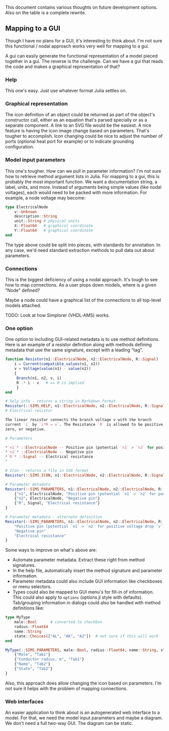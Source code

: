 This document contains various thoughts on future development options.
Also on the table is a complete rewrite.


## Mapping to a GUI

Though I have no plans for a GUI, it's interesting to think about. I'm
not sure this functional / nodal approach works very well for mapping
to a gui.

A gui can easily generate the functional representation of a model
pieced together in a gui. The reverse is the challenge. Can we have a
gui that reads the code and makes a graphical representation of that?

### Help 

This one's easy. Just use whatever format Julia settles on.

### Graphical representation 

The icon definition of an object could be returned as part of the
object's constructor call, either as an equation that's parsed
specially or as a separate component. A link to an SVG file would be
the easiest. A nice feature is having the icon image change based on
parameters. That's tougher to accomplish. Icon changing could be nice
to adjust the number of ports (optional heat port for example) or to
indicate grounding configuration.

### Model input parameters 

This one's tougher. How can we pull in parameter information? I'm not
sure how to retrieve method argument lists in Julia. For mapping to a
gui, this is probably the most important function. We want a
documentation string, a label, units, and more. Instead of arguments
being simple values (like nodal voltages), each would need to be
packed with more information. For example, a node voltage may become:

``` .jl
type ElectricalNode
    v::Unknown
    description::String
    unit::String # physical units
    X::Float64   # graphical coordinate
    Y::Float64   # graphical coordinate
end
``` 

The type above could be split into pieces, with standards for
annotation. In any case, we'd need standard extraction methods to pull
data out about parameters.

### Connections

This is the biggest deficiency of using a nodal approach. It's tough
to see how to map connections. As a user plops down models, where is a
given "Node" defined?

Maybe a node could have a graphical list of the connections to all
top-level models attached.

TODO: Look at how Simplorer (VHDL-AMS) works. 

### One option

One option to including GUI-related metadata is to use method
definitions. Here is an example of a resistor definition along with
methods defining metadata that use the same signature, except with a
leading "tag".

```julia
function Resistor(n1::ElectricalNode, n2::ElectricalNode, R::Signal)
    i = Current(compatible_values(n1, n2))
    v = Voltage(value(n1) - value(n2))
    {
     Branch(n1, n2, v, i)
     R .* i - v   # == 0 is implied
     }
end

# help info - returns a string in Markdown format
Resistor(::SIMS_HELP, n1::ElectricalNode, n2::ElectricalNode, R::Signal) = "
# Electrical resistor

The linear resistor connects the branch voltage v with the branch
current `i` by `i*R = v`. The Resistance `R` is allowed to be positive,
zero, or negative.

# Parameters

*`n1`* ::ElectricalNode -- Positive pin (potential `n1` > `n2` for positive voltage drop `v`)
*`n2`* ::ElectricalNode -- Negative pin
*`R`* ::Signal -- Electrical resistance
"

# Icon - returns a file in SVG format
Resistor(::SIMS_ICON, n1::ElectricalNode, n2::ElectricalNode, R::Signal) = readall("img/resistor1.svg")

# Parameter metadata
Resistor(::SIMS_PARAMETERS, n1::ElectricalNode, n2::ElectricalNode, R::Signal) = {
    {"n1", ElectricalNode, "Positive pin (potential `n1` > `n2` for positive voltage drop `v`)"}
    {"n2", ElectricalNode, "Negative pin"}
    {"R", Signal, "Electrical resistance"}
}

# Parameter metadata - alternate definition
Resistor(::SIMS_PARAMETERS, n1::ElectricalNode, n2::ElectricalNode, R::Signal) = {
    "Positive pin (potential `n1` > `n2` for positive voltage drop `v`)"
    "Negative pin"
    "Electrical resistance"
}
```

Some ways to improve on what's above are:

* Automate parameter metadata. Extract these right from method
  signatures.
* In the help file, automatically insert the method signature and
  parameter information.
* Parameter metadata could also include GUI information like
  checkboxes or menu selectors.
* Types could also be mapped to GUI menu's for fill-in of information.
  This could also apply to `options` (options.jl style with defaults).
  Tab/grouping information in dialogs could also be handled with
  method definitions like:

```julia
type MyType
    male::Bool      # converted to checkbox
    radius::Float64
    name::String
    state::Choices(["AL", "AK", "AZ"])  # not sure if this will work
end

MyType(::SIMS_PARAMETERS, male::Bool, radius::Float64, name::String, state::Choices) = {
    {"Male", "Tab1"}
    {"Conductor radius, m", "Tab1"}
    {"Name", "Tab2"}
    {"State", "Tab2"}
}

```

Also, this approach does allow changing the icon based on parameters.
I'm not sure it helps with the problem of mapping connections.

### Web interfaces

An easier application to think about is an autogenerated web interface
to a model. For that, we need the model input parameters and maybe a
diagram. We don't need a full two-way GUI. The diagram can be static.











